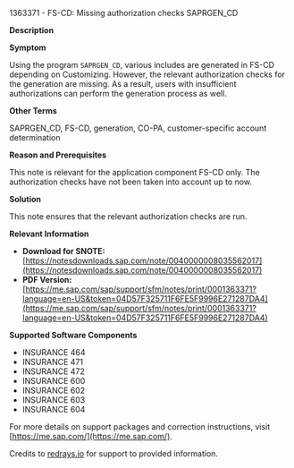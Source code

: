 1363371 - FS-CD: Missing authorization checks SAPRGEN_CD

**Description**

**Symptom**

Using the program `SAPRGEN_CD`, various includes are generated in FS-CD depending on Customizing. However, the relevant authorization checks for the generation are missing. As a result, users with insufficient authorizations can perform the generation process as well.

**Other Terms**

SAPRGEN_CD, FS-CD, generation, CO-PA, customer-specific account determination

**Reason and Prerequisites**

This note is relevant for the application component FS-CD only.
The authorization checks have not been taken into account up to now.

**Solution**

This note ensures that the relevant authorization checks are run.

**Relevant Information**

- **Download for SNOTE:** [https://notesdownloads.sap.com/note/0040000008035562017](https://notesdownloads.sap.com/note/0040000008035562017)
- **PDF Version:** [https://me.sap.com/sap/support/sfm/notes/print/0001363371?language=en-US&token=04D57F325711F6FE5F9996E271287DA4](https://me.sap.com/sap/support/sfm/notes/print/0001363371?language=en-US&token=04D57F325711F6FE5F9996E271287DA4)

**Supported Software Components**

- INSURANCE 464
- INSURANCE 471
- INSURANCE 472
- INSURANCE 600
- INSURANCE 602
- INSURANCE 603
- INSURANCE 604

For more details on support packages and correction instructions, visit [https://me.sap.com/](https://me.sap.com/).

Credits to [redrays.io](https://redrays.io) for support to provided information.